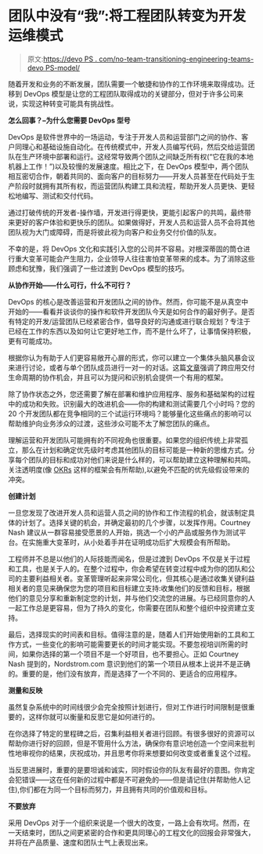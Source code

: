 # 团队中没有“我”:将工程团队转变为开发运维模式

> 原文:[https://devo PS . com/no-team-transitioning-engineering-teams-devo PS-model/](https://devops.com/no-team-transitioning-engineering-teams-devops-model/)

随着开发和业务的不断发展，团队需要一个敏捷和协作的工作环境来取得成功。迁移到 DevOps 模型是让您的工程团队取得成功的关键部分，但对于许多公司来说，实现这种转变可能具有挑战性。

**怎么回事？–为什么您需要 DevOps 型号**

DevOps 是软件世界中的一场运动，专注于开发人员和运营部门之间的协作、客户同理心和基础设施自动化。在传统模式中，开发人员编写代码，然后交给运营团队在生产环境中部署和运行。这经常导致两个团队之间缺乏所有权(“它在我的本地机器上工作！”)以及较慢的发展速度。相比之下，在 DevOps 模型中，两个团队相互密切合作，朝着共同的、面向客户的目标努力——开发人员甚至在代码处于生产阶段时就拥有其所有权，而运营团队构建工具和流程，帮助开发人员更快、更轻松地编写、测试和交付代码。

通过打破传统的开发者-操作墙，开发进行得更快，更能引起客户的共鸣，最终带来更好的客户体验和更快乐的团队。如果做得好，开发人员和运营人员不会将其他团队视为大门或障碍，而是将彼此视为向客户和业务交付价值的队友。

不幸的是，将 DevOps 文化和实践引入您的公司并不容易。对根深蒂固的筒仓进行重大变革可能会产生阻力，企业领导人往往害怕变革带来的成本。为了消除这些顾虑和犹豫，我们强调了一些过渡到 DevOps 模型的技巧。

**从协作开始——什么可行，什么不可行？**

DevOps 的核心是改善运营和开发团队之间的协作。然而，你可能不是从真空中开始的——看看并谈谈你的操作和软件开发团队今天是如何合作的最好例子。是否有特定的开发/运营团队已经紧密合作，倡导良好的沟通或进行联合规划？专注于已经在工作的东西以及如何让它更好地工作，而不是什么坏了，让事情保持积极，更有可能成功。

根据你认为有助于人们更容易敞开心扉的形式，你可以建立一个集体头脑风暴会议来进行讨论，或者与单个团队成员进行一对一的对话。这篇[文章](http://java.dzone.com/articles/devops-scares-me-part-4-dev)强调了跨应用交付生命周期的协作机会，并且可以为提问和识别机会提供一个有用的框架。

除了协作状态之外，您还需要了解在部署和维护应用程序、服务和基础架构的过程中的成功和失败。识别最大的改进机会——你的构建和测试需要几个小时吗？您的 20 个开发团队都在竞争相同的三个试运行环境吗？能够量化这些痛点的影响可以帮助维护向业务涉众的过渡，这些涉众可能不太了解您团队的痛点。

理解运营和开发团队可能拥有的不同视角也很重要。如果您的组织传统上非常孤立，那么在计划和确定优先级时考虑其他团队的目标可能是一种新的思维方式。分享每个团队的目标和成功对他们来说是什么样的，可以帮助建立这种理解和共鸣。关注透明度(像 [OKRs](https://www.gv.com/lib/how-google-sets-goals-objectives-and-key-results-okrs) 这样的框架会有所帮助),以避免不匹配的优先级假设带来的冲突。

**创建计划**

一旦您发现了改进开发人员和运营人员之间的协作和工作流程的机会，就该制定具体的计划了。选择关键的机会，并确定最初的几个步骤，以发挥作用。Courtney Nash 建议从一群容易接受愿景的人开始，挑选一个小的产品或服务作为测试平台。在实施重大变革时，从小处着手并在证明成功后扩大规模会有所帮助。

工程师并不总是以他们的人际技能而闻名，但是过渡到 DevOps 不仅是关于过程和工具，也是关于人的。在整个过程中，你会希望在转变过程中成为你的团队和公司的主要利益相关者。变革管理听起来非常公司化，但其核心是通过收集关键利益相关者的意见来确保您为您的项目和目标建立支持:收集他们的反馈和目标，根据他们的意见分享和重新制定您的计划，并与他们交流您的进展。与已经同意你的人一起工作总是更容易，但为了持久的变化，你需要在团队和整个组织中投资建立支持。

最后，选择现实的时间表和目标。值得注意的是，随着人们开始使用新的工具和工作方式，一些变化的影响可能需要更长的时间才能实现。不要忽视培训所需的时间，如果你选择的第一个项目不是一个好项目，也不要担心。正如 Courtney Nash 提到的，Nordstrom.com 意识到他们的第一个项目从根本上说并不是正确的。重要的是，他们没有放弃，而是选择了一个不同的、更适合的应用程序。

**测量和反映**

虽然复杂系统中的时间线很少会完全按照计划进行，但对工作进行时间限制是很重要的，这样你就可以衡量和反思它是如何进行的。

在你选择了特定的里程碑之后，召集利益相关者进行回顾。有很多很好的资源可以帮助你进行好的回顾，但是不管用什么方法，确保你有意识地创造一个空间来批判性地审视你的结果，庆祝成功，并且思考你将来想要如何改变或者重复这个过程。

当反思进展时，重要的是要坦诚和诚实，同时假设你的队友有最好的意图。你肯定会犯错误——这在任何新的过程中都是不可避免的——但是请记住(并帮助他人记住),你们都在为同一个目标而努力，并且拥有共同的价值观和目标。

**不要放弃**

采用 DevOps 对于一个组织来说是一个很大的改变，一路上会有坎坷。然而，在一天结束时，团队之间更紧密的合作和更具同理心的工程文化的回报会非常强大，并将在产品质量、速度和团队士气上表现出来。
